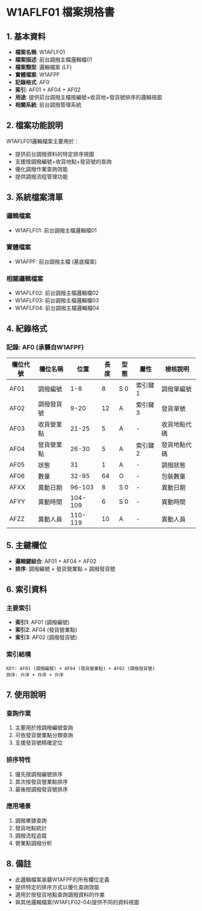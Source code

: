 # W1AFLF01 檔案規格書

## 1. 基本資料
- **檔案名稱**: W1AFLF01
- **檔案描述**: 前台調撥主檔邏輯檔01
- **檔案類型**: 邏輯檔案 (LF)
- **實體檔案**: W1AFPF
- **記錄格式**: AF0
- **索引**: AF01 + AF04 + AF02
- **用途**: 提供前台調撥主檔按編號+收貨地+發貨號排序的邏輯視圖
- **相關系統**: 前台調撥管理系統

## 2. 檔案功能說明
W1AFLF01邏輯檔案主要用於：
- 提供前台調撥資料的特定排序視圖
- 支援按調撥編號+收貨地點+發貨號的查詢
- 優化調撥作業查詢效能
- 提供調撥流程管理功能

## 3. 系統檔案清單
### 邏輯檔案
- W1AFLF01: 前台調撥主檔邏輯檔01

### 實體檔案
- W1AFPF: 前台調撥主檔 (基底檔案)

### 相關邏輯檔案
- W1AFLF02: 前台調撥主檔邏輯檔02
- W1AFLF03: 前台調撥主檔邏輯檔03  
- W1AFLF04: 前台調撥主檔邏輯檔04

## 4. 紀錄格式

### 記錄: AF0 (承襲自W1AFPF)
| 欄位代號 | 欄位名稱 | 位置 | 長度 | 型態 | 屬性 | 檢核說明 |
|----------|----------|------|------|------|------|----------|
| AF01 | 調撥編號 | 1-8 | 8 | S 0 | 索引鍵1 | 調撥單編號 |
| AF02 | 調撥發貨號 | 9-20 | 12 | A | 索引鍵3 | 發貨單號 |
| AF03 | 收貨營業點 | 21-25 | 5 | A | - | 收貨地點代碼 |
| AF04 | 發貨營業點 | 26-30 | 5 | A | 索引鍵2 | 發貨地點代碼 |
| AF05 | 狀態 | 31 | 1 | A | - | 調撥狀態 |
| AF06 | 數量 | 32-95 | 64 | O | - | 包裝數量 |
| AFXX | 異動日期 | 96-103 | 8 | S 0 | - | 異動日期 |
| AFYY | 異動時間 | 104-109 | 6 | S 0 | - | 異動時間 |
| AFZZ | 異動人員 | 110-119 | 10 | A | - | 異動人員 |

## 5. 主鍵欄位
- **邏輯鍵組合**: AF01 + AF04 + AF02
- **排序**: 調撥編號 + 發貨營業點 + 調撥發貨號

## 6. 索引資料
### 主要索引
- **索引1**: AF01 (調撥編號)
- **索引2**: AF04 (發貨營業點) 
- **索引3**: AF02 (調撥發貨號)

### 索引結構
```
KEY: AF01 (調撥編號) + AF04 (發貨營業點) + AF02 (調撥發貨號)
排序: 升序 + 升序 + 升序
```

## 7. 使用說明
### 查詢作業
1. 主要用於按調撥編號查詢
2. 可依發貨營業點分類查詢
3. 支援發貨號精確定位

### 排序特性
1. 優先按調撥編號排序
2. 其次按發貨營業點排序
3. 最後按調撥發貨號排序

### 應用場景
1. 調撥單據查詢
2. 發貨地點統計
3. 調撥流程追蹤
4. 營業點調撥分析

## 8. 備註
- 此邏輯檔案承襲W1AFPF的所有欄位定義
- 提供特定的排序方式以優化查詢效能
- 適用於按發貨地點查詢調撥資料的作業
- 與其他邏輯檔案(W1AFLF02-04)提供不同的資料視圖 